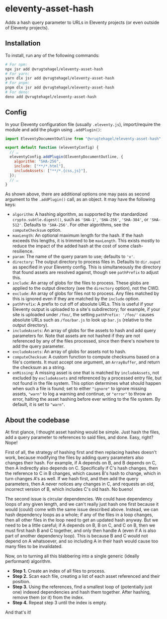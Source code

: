 # eleventy-asset-hash

Adds a hash query parameter to URLs in Eleventy projects (or even outside of
Eleventy projects).

## Installation

To install, run any of the following commands:

```bash
# For npm:
npx jsr add @vrugtehagel/eleventy-asset-hash
# For yarn:
yarn dlx jsr add @vrugtehagel/eleventy-asset-hash
# For pnpm:
pnpm dlx jsr add @vrugtehagel/eleventy-asset-hash
# For deno:
deno add @vrugtehagel/eleventy-asset-hash
```

## Config

In your Eleventy configuration file (usually `.eleventy.js`), import/require the
module and add the plugin using `.addPlugin()`:

```js
import EleventyDocumentOutline from "@vrugtehagel/eleventy-asset-hash";

export default function (eleventyConfig) {
  // …
  eleventyConfig.addPlugin(EleventyDocumentOutline, {
    algorithm: "SHA-256",
    include: ["**/*.html"],
    includeAssets: ["**/*.{css,js}"],
  });
  // …
}
```

As shown above, there are additional options one may pass as second argument to
the `.addPlugin()` call, as an object. It may have the following keys:

- `algorithm`: A hashing algorithm, as supported by the standardized
  `crypto.subtle.digest()`, such as `'SHA-1'`, `'SHA-256'`, `'SHA-384'`, or
  `'SHA-512'`. Defaults to `'SHA-256'`. For other algorithms, see the
  `computeChecksum` option.
- `maxLength`: An optional maximum length for the hash. If the hash exceeds this
  lengths, it is trimmed to be `maxLength`. This exists mostly to reduce the
  impact of the added hash at the cost of some clash-resilience.
- `param`: The name of the query param to use; defaults to `'v'`.
- `directory`: The output directory to process files in. Defaults to `dir.ouput`
  as specified in your Eleventy config. This is simultaneously the directory
  that found assets are resolved against, though see `pathPrefix` to adjust
  this.
- `include`: An array of globs for the files to process. These globs are applied
  to the output directory (see the `directory` option), not the CWD.
- `exclude`: An array of globs for files not to process. Any files matched by
  this is ignored even if they are matched by the `include` option.
- `pathPrefix`: A prefix to cut off of absolute URLs. This is useful if your
  Eleventy output is uploaded to a site's subdirectory; for example, if your
  site is uploaded under `/foo/`, the setting `pathPrefix: '/foo/'` causes
  absolute URLs such as `/foo/bar.js` to look up `bar.js` (relative to the
  output directory).
- `includeAssets`: An array of globs for the assets to hash and add query
  parameters for. Note that assets are not hashed if they are not referenced by
  any of the files processed, since then there's nowhere to add the query
  parameter.
- `excludeAssets`: An array of globs for assets not to hash.
- `computeChecksum`: A custom function to compute checksums based on a file's
  contents. It must accept one argument, an `ArrayBuffer`, and return the
  checksum as a string.
- `onMissing`: A missing asset is one that is matched by `includeAssets`, not
  excluded by `excludeAssets` and referenced by a processed entry file, but not
  found in the file system. This option determines what should happen when such
  a file is found; set to either `"ignore"` to ignore missing assets, `"warn"`
  to log a warning and continue, or `"error"` to throw an error, halting the
  asset hashing before ever writing to the file system. By default, it is set to
  `"warn"`.

## About the codebase

At first glance, I thought asset hashing would be simple. Just hash the files,
add a query parameter to references to said files, and done. Easy, right? Nope!

First of all, the strategy of hashing first and then replacing hashes doesn't
work, because modifying the files by adding query parameters also changes their
hash. For example, if A depends on B, and B depends on C, then A indirectly also
depends on C. Specifically if C's hash changes, then the reference to C in B
changes, which causes B's hash to change, which in turn changes A's as well. If
we hash first, and then add the query parameters, then A never notices any
changes in C, and requests an old, incorrect version of B, which includes C's
old hash. No bueno!

The second issue is circular dependencies. We could have dependency loops of any
given length, and we can't really just hash one first because it would (could)
come with the same issue described above. Instead, we can hash dependency loops
as a whole; if any of the files in a loop changes, then all other files in the
loop need to get an updated hash anyway. But we need to be a little careful; if
A depends on B, B on C, and C on B, then we must first hash B and C together,
and only then handle A (even if A is also part of another dependency loop). This
is because B and C would not depend on A whatsoever, and so including A in their
hash would cause too many files to be invalidated.

Now, on to turning all this blabbering into a single generic (ideally
performant) algorithm.

- **Step 1.** Create an index of all files to process.
- **Step 2.** Scan each file, creating a list of each asset referenced and their
  position.
- **Step 3.** Using the references, find a smallest loop of (potentially just
  one) indexed dependencies and hash them together. After hashing, remove them
  (or it) from the index.
- **Step 4.** Repeat step 3 until the index is empty.

And that's it!
